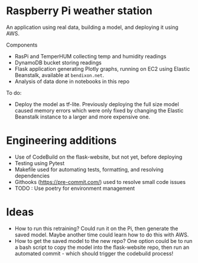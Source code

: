 # Raspberry Pi weather station

An application using real data, building a model, and deploying it using AWS.

Components
* RasPi and TemperHUM collecting temp and humidity readings
* DynamoDB bucket storing readings
* Flask application generating Plotly graphs, running on EC2 using Elastic Beanstalk, available at `bendixon.net`.
* Analysis of data done in notebooks in this repo

To do:
* Deploy the model as tf-lite. Previously deploying the full size model caused memory errors which were only fixed by changing the Elastic Beanstalk instance to a larger and more expensive one.


# Engineering additions

* Use of CodeBuild on the flask-website, but not yet, before deploying
* Testing using Pytest
* Makefile used for automating tests, formatting, and resolving dependencies
* Githooks (https://pre-commit.com/) used to resolve small code issues
* TODO : Use poetry for environment management

# Ideas

* How to run this retraining? Could run it on the Pi, then generate the saved model. Maybe another time could learn how to do this with AWS.
* How to get the saved model to the new repo? One option could be to run a bash script to copy the model into the flask-website repo, then run an automated commit - which should trigger the codebuild process!
